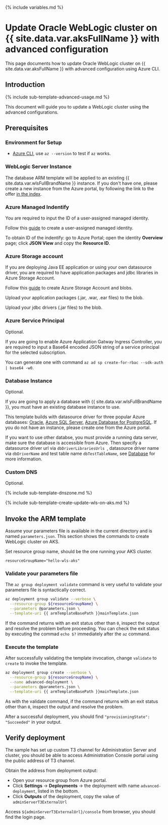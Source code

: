 <!--
Copyright (c) 2021, Oracle and/or its affiliates.
Licensed under the Universal Permissive License v 1.0 as shown at https://oss.oracle.com/licenses/upl.
-->

{% include variables.md %}

# Update Oracle WebLogic cluster on {{ site.data.var.aksFullName }} with advanced configuration

This page documents how to update Oracle WebLogic cluster on {{ site.data.var.aksFullName }} with advanced configuration using Azure CLI.

## Introduction

{% include sub-template-advanced-usage.md %}

This document will guide you to update a WebLogic cluster using the advanced configurations.

## Prerequisites

### Environment for Setup

* [Azure CLI](https://docs.microsoft.com/en-us/cli/azure), use `az --version` to test if `az` works.

### WebLogic Server Instance

The database ARM template will be applied to an existing {{ site.data.var.wlsFullBrandName }} instance.  If you don't have one, please create a new instance from the Azure portal, by following the link to the offer [in the index](index.md).

### Azure Managed Indentify

You are required to input the ID of a user-assigned managed identity. 

Follow this [guide](https://docs.microsoft.com/en-us/azure/active-directory/managed-identities-azure-resources/how-to-manage-ua-identity-portal) 
to create a user-assigned managed identity.

To obtain ID of the indentify: go to Azure Portal; open the identity **Overview** page; click **JSON View** and copy the **Resource ID**.

### Azure Storage account 

If you are deploying Java EE application or using your own datasource driver, you are required to 
have application packages and jdbc libraries in Azure Storage Account.

Follow this [guide](https://docs.microsoft.com/en-us/azure/storage/blobs/storage-quickstart-blobs-portal) to create Azure Storage Account and blobs.

Upload your application packages (.jar, .war, .ear files) to the blob.

Upload your jdbc drivers (.jar files) to the blob.

### Azure Service Principal

Optional.

If you are going to enable Azure Application Gatway Ingress Controller, you are required to input 
a Base64 encoded JSON string of a service principal for the selected subscription.

You can generate one with command `az ad sp create-for-rbac --sdk-auth | base64 -w0`.

### Database Instance

Optional.

If you are going to apply a database with {{ site.data.var.wlsFullBrandName }},
you must have an existing database instance to use.  

This template builds with datasource driver for three popular Azure databases: [Oracle](https://ms.portal.azure.com/#blade/Microsoft_Azure_Marketplace/MarketplaceOffersBlade/selectedMenuItemId/home/searchQuery/oracle%20database), 
[Azure SQL Server](https://docs.microsoft.com/en-us/azure/azure-sql/), [Azure Database for PostgreSQL](https://docs.microsoft.com/en-us/azure/azure-sql/database/single-database-create-quickstart?WT.mc_id=gallery&tabs=azure-portal).  If you do not have an instance, please
create one from the Azure portal. 

If you want to use other databse, you must provide a running data server, 
make sure the database is accessible from Azure. Then specify a datasource driver url via `dbDriverLibrariesUrls `, datasource driver name via `dbDriverName` and test table name `dbTestTableName`, see [Database](https://oracle.github.io/weblogic-kubernetes-operator/userguide/aks/#database) for more information.

### Custom DNS

Optional.

{% include sub-template-dnszone.md %}

{% include sub-template-create-update-wls-on-aks.md %}

## Invoke the ARM template

Assume your parameters file is available in the current directory and is named `parameters.json`. 
This section shows the commands to create WebLogic cluster on AKS.

Set resource group name, should be the one running your AKS cluster.

```shell
resourceGroupName="hello-wls-aks"
```

### Validate your parameters file

The `az group deployment validate` command is very useful to validate your parameters file is syntactically correct.

```bash
az deployment group validate --verbose \
  --resource-group ${resourceGroupName} \
  --parameters @parameters.json \
  --template-uri {{ armTemplateBasePath }}mainTemplate.json
```

If the command returns with an exit status other than `0`, inspect the output and resolve the problem before proceeding.  You can check the exit status by executing the commad `echo $?` immediately after the `az` command.

### Execute the template

After successfully validating the template invocation, change `validate` to `create` to invoke the template.

```bash
az deployment group create --verbose \
  --resource-group ${resourceGroupName} \
  --name advanced-deployment \
  --parameters @parameters.json \
  --template-uri {{ armTemplateBasePath }}mainTemplate.json
```

As with the validate command, if the command returns with an exit status other than `0`, inspect the output and resolve the problem.

After a successful deployment, you should find `"provisioningState": "Succeeded"` in your output.


## Verify deployment

The sample has set up custom T3 channel for Administration Server and cluster, you should be able to access Administration Console portal 
using the public address of T3 channel.

Obtain the address from deployment output:

  - Open your resource group from Azure portal.
  - Click **Settings** -> **Deployments** -> the deployment with name `advanced-deployment`, listed in the bottom.
  - Click **Outputs** of the deployment, copy the value of `adminServerT3ExternalUrl`

Access `${adminServerT3ExternalUrl}/console` from browser, you should find the login page.
